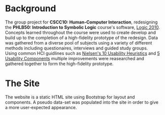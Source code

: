 # Background

The group project for **CSCC10: Human-Computer Interaction**, redesigning the **PHLB50: Introduction to Symbolic Logic** course's software, [Logic 2010](https://logiclx.humnet.ucla.edu/). Concepts learned throughout the course were used to create develop and build up to the completion of a high-fidelity prototype of the redesign. Data was gathered from a diverse pool of subjects using a variety of different methods including questionaires, interviews and guided study groups. Using common HCI guidlines such as [Nielsen's 10 Usability Heuristics](https://www.nngroup.com/articles/ten-usability-heuristics/) and [5 Usability Components](https://www.nngroup.com/articles/usability-101-introduction-to-usability/) multiple improvements were reasearched and gathered together to form the high-fidelity prototype.

# The Site

The website is a static HTML site using Bootstrap for layout and components. A pseudo data-set was populated into the site in order to give a more user-expected appearance.